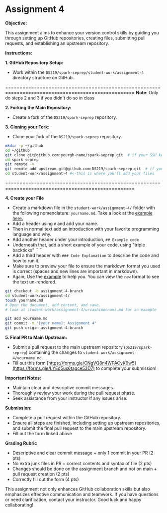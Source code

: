 # Assignment 4

**Objective:**

This assignment aims to enhance your version control skills by guiding you through setting up GitHub repositories, creating files,
submitting pull requests, and establishing an upstream repository.

**Instructions:**

**1. GitHub Repository Setup:**

   - Work within the `DS219/spark-seprep/student-work/assignment-4` directory structure on GitHub.


===================================================================================================
**Note:** Only do steps 2 and 3 if you didn't do so in class

**2. Forking the Main Repository:**

   - Create a fork of the `DS219/spark-seprep` repository.

**3. Cloning your Fork:**

   - Clone your fork of the `DS219/spark-seprep` repository.

   ```bash
   mkdir -p ~/github
   cd ~/github
   git clone git@github.com:yourgh-name/spark-seprep.git  # if your SSH key is set correctly in GH
   cd spark-seprep
   git remote -v
   git remote add upstream git@github.com:DS219/spark-seprep.git  # if your SSH key is set correctly in GH
   cd student-work/assignment-4 #<-this is where you'll add your files
   ```

===================================================================================================


**4. Create your File**

   - Create a markdown file in the `student-work/assignment-4/` folder with the following nomenclature: `yourname.md`. Take a look at the [example here.](../student-work/assignment-4/urvashimohnani.md) 
   - Add a header using `#` and add your name.
   - Then in normal text add an introduction with your favorite programming language and why.
   - Add another header under your introduction, `## Example code`
   - Underneath that, add a short example of your code, using "triple backticks" `````
   - Add a third header with `### Code Explanation` to describe the code and how to run it.
   - Make sure to preview your file to ensure the markdown format you used is correct (spaces and new lines are important in markdown).
   - Again, Use the [example](../student-work/assignment-4/urvashimohnani.md) to help you. You can view the `raw` format to see the text un-rendered.

   ```bash
   git checkout -b assignment-4-branch
   cd student-work/assignment-4/
   touch yourname.md
   # Open the document, add content, and save.
   # look at student-work/assignment-4/urvashimohnani.md for an example

   git add yourname.md
   git commit -m "[your name]: Assignment 4"
   git push origin assignment-4-branch
   ```

**5. Final PR to Main Upstream:**

   - Submit a pull request to the main upstream repository (`DS219/spark-seprep`) containing the changes to `student-work/assignment-4/yourname.md`.
   - Fill out this form [https://forms.gle/CNgVQ8n4WPACyK9w5](https://forms.gle/LYEd5ux6tagce53D7) to complete your submission!

**Important Notes:**

- Maintain clear and descriptive commit messages.
- Thoroughly review your work during the pull request phase.
- Seek assistance from your instructor if any issues arise.

**Submission:**

- Complete a pull request within the GitHub repository.
- Ensure all steps are finished, including setting up upstream repositories, and submit the final pull request to the main upstream repository.
- Fill out the form linked above

**Grading Rubric**

- Descriptive and clear commit message + only 1 commit in your PR (2 pts)
- No extra junk files in PR + correct contents and syntax of file (2 pts)
- Changes should be done on the assignment branch and not on main + pull request creation (2 pts)
- Correctly fill out the form (4 pts)

This assignment not only enhances GitHub collaboration skills but also emphasizes effective communication and teamwork. If you have questions or need clarification, contact your instructor. Good luck and happy collaborating!
